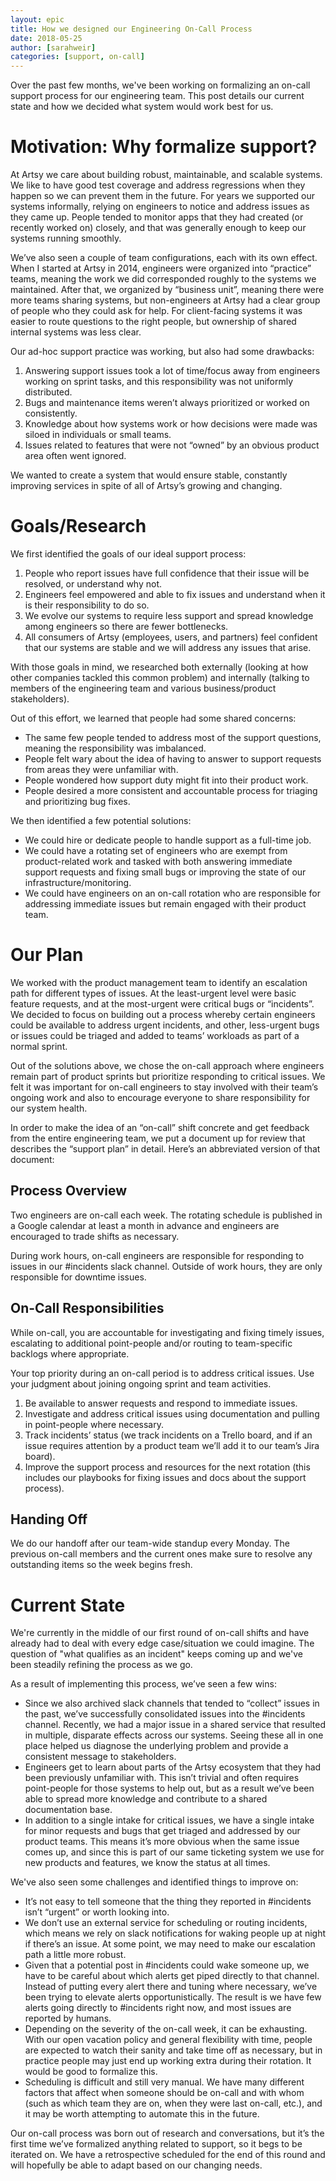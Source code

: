 ```yaml
---
layout: epic
title: How we designed our Engineering On-Call Process
date: 2018-05-25
author: [sarahweir]
categories: [support, on-call]
---
```


Over the past few months, we've been working on formalizing an on-call support process for our engineering team. This post details our current state and how we decided what system would work best for us.

<!-- more -->

# Motivation: Why formalize support?

At Artsy we care about building robust, maintainable, and scalable systems. We like to have good test coverage and address regressions when they happen so we can prevent them in the future. For years we supported our systems informally, relying on engineers to notice and address issues as they came up. People tended to monitor apps that they had created (or recently worked on) closely, and that was generally enough to keep our systems running smoothly.

We’ve also seen a couple of team configurations, each with its own effect. When I started at Artsy in 2014, engineers were organized into “practice” teams, meaning the work we did corresponded roughly to the systems we maintained. After that, we organized by “business unit”, meaning there were more teams sharing systems, but non-engineers at Artsy had a clear group of people who they could ask for help. For client-facing systems it was easier to route questions to the right people, but ownership of shared internal systems was less clear.

Our ad-hoc support practice was working, but also had some drawbacks:

1.  Answering support issues took a lot of time/focus away from engineers working on sprint tasks, and this responsibility was not uniformly distributed.
2.  Bugs and maintenance items weren’t always prioritized or worked on consistently.
3.  Knowledge about how systems work or how decisions were made was siloed in individuals or small teams.
4.  Issues related to features that were not “owned” by an obvious product area often went ignored.

We wanted to create a system that would ensure stable, constantly improving services in spite of all of Artsy’s growing and changing.

# Goals/Research

We first identified the goals of our ideal support process:

1.  People who report issues have full confidence that their issue will be resolved, or understand why not.
2.  Engineers feel empowered and able to fix issues and understand when it is their responsibility to do so.
3.  We evolve our systems to require less support and spread knowledge among engineers so there are fewer bottlenecks.
4.  All consumers of Artsy (employees, users, and partners) feel confident that our systems are stable and we will address any issues that arise.

With those goals in mind, we researched both externally (looking at how other companies tackled this common problem) and internally (talking to members of the engineering team and various business/product stakeholders).

Out of this effort, we learned that people had some shared concerns:

* The same few people tended to address most of the support questions, meaning the responsibility was imbalanced.
* People felt wary about the idea of having to answer to support requests from areas they were unfamiliar with.
* People wondered how support duty might fit into their product work.
* People desired a more consistent and accountable process for triaging and prioritizing bug fixes.

We then identified a few potential solutions:

* We could hire or dedicate people to handle support as a full-time job.
* We could have a rotating set of engineers who are exempt from product-related work and tasked with both answering immediate support requests and fixing small bugs or improving the state of our infrastructure/monitoring.
* We could have engineers on an on-call rotation who are responsible for addressing immediate issues but remain engaged with their product team.

# Our Plan

We worked with the product management team to identify an escalation path for different types of issues. At the least-urgent level were basic feature requests, and at the most-urgent were critical bugs or “incidents”. We decided to focus on building out a process whereby certain engineers could be available to address urgent incidents, and other, less-urgent bugs or issues could be triaged and added to teams’ workloads as part of a normal sprint.

Out of the solutions above, we chose the on-call approach where engineers remain part of product sprints but prioritize responding to critical issues. We felt it was important for on-call engineers to stay involved with their team’s ongoing work and also to encourage everyone to share responsibility for our system health.

In order to make the idea of an “on-call” shift concrete and get feedback from the entire engineering team, we put a document up for review that describes the “support plan” in detail. Here’s an abbreviated version of that document:

## Process Overview

Two engineers are on-call each week. The rotating schedule is published in a Google calendar at least a month in advance and engineers are encouraged to trade shifts as necessary.

During work hours, on-call engineers are responsible for responding to issues in our #incidents slack channel. Outside of work hours, they are only responsible for downtime issues.

## On-Call Responsibilities

While on-call, you are accountable for investigating and fixing timely issues, escalating to additional point-people and/or routing to team-specific backlogs where appropriate.

Your top priority during an on-call period is to address critical issues. Use your judgment about joining ongoing sprint and team activities.

1.  Be available to answer requests and respond to immediate issues.
2.  Investigate and address critical issues using documentation and pulling in point-people where necessary.
3.  Track incidents’ status (we track incidents on a Trello board, and if an issue requires attention by a product team we’ll add it to our team’s Jira board).
4.  Improve the support process and resources for the next rotation (this includes our playbooks for fixing issues and docs about the support process).

## Handing Off

We do our handoff after our team-wide standup every Monday. The previous on-call members and the current ones make sure to resolve any outstanding items so the week begins fresh.

# Current State

We're currently in the middle of our first round of on-call shifts and have already had to deal with every edge case/situation we could imagine. The question of "what qualifies as an incident" keeps coming up and we've been steadily refining the process as we go.

As a result of implementing this process, we’ve seen a few wins:

* Since we also archived slack channels that tended to “collect” issues in the past, we’ve successfully consolidated issues into the #incidents channel. Recently, we had a major issue in a shared service that resulted in multiple, disparate effects across our systems. Seeing these all in one place helped us diagnose the underlying problem and provide a consistent message to stakeholders.
* Engineers get to learn about parts of the Artsy ecosystem that they had been previously unfamiliar with. This isn’t trivial and often requires point-people for those systems to help out, but as a result we’ve been able to spread more knowledge and contribute to a shared documentation base.
* In addition to a single intake for critical issues, we have a single intake for minor requests and bugs that get triaged and addressed by our product teams. This means it’s more obvious when the same issue comes up, and since this is part of our same ticketing system we use for new products and features, we know the status at all times.

We've also seen some challenges and identified things to improve on:

* It’s not easy to tell someone that the thing they reported in #incidents isn’t “urgent” or worth looking into.
* We don’t use an external service for scheduling or routing incidents, which means we rely on slack notifications for waking people up at night if there’s an issue. At some point, we may need to make our escalation path a little more robust.
* Given that a potential post in #incidents could wake someone up, we have to be careful about which alerts get piped directly to that channel. Instead of putting every alert there and tuning where necessary, we’ve been trying to elevate alerts opportunistically. The result is we have few alerts going directly to #incidents right now, and most issues are reported by humans.
* Depending on the severity of the on-call week, it can be exhausting. With our open vacation policy and general flexibility with time, people are expected to watch their sanity and take time off as necessary, but in practice people may just end up working extra during their rotation. It would be good to formalize this.
* Scheduling is difficult and still very manual. We have many different factors that affect when someone should be on-call and with whom (such as which team they are on, when they were last on-call, etc.), and it may be worth attempting to automate this in the future.

Our on-call process was born out of research and conversations, but it’s the first time we’ve formalized anything related to support, so it begs to be iterated on. We have a retrospective scheduled for the end of this round and will hopefully be able to adapt based on our changing needs.
